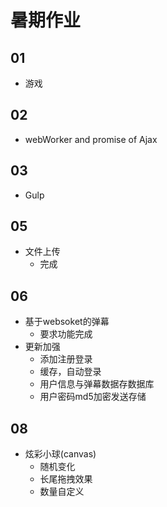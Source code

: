 # 暑期作业

## 01

* 游戏

## 02

* webWorker and promise of Ajax

## 03

* Gulp

## 05

* 文件上传
  * 完成


## 06

* 基于websoket的弹幕
  * 要求功能完成
* 更新加强
  * 添加注册登录
  * 缓存，自动登录
  * 用户信息与弹幕数据存数据库
  * 用户密码md5加密发送存储

## 08

* 炫彩小球(canvas)
  * 随机变化
  * 长尾拖拽效果
  * 数量自定义
